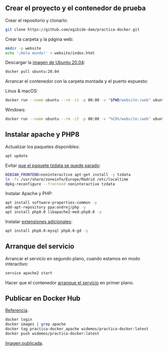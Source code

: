 ## Crear el proyecto y el contenedor de prueba

Crear el repositorio y clonarlo:

```bash
git clone https://github.com/egibide-dam/practica-docker.git
```

Crear la carpeta y la página web:

```bash
mkdir -p website
echo '¡Hola mundo!' > website/index.html
```

Descargar la [imagen de Ubuntu 20.04](https://hub.docker.com/_/ubuntu/):

```bash
docker pull ubuntu:20.04
```

Arrancar el contenedor con la carpeta montada y el puerto expuesto:

Linux & macOS:

```bash
docker run --name ubuntu --rm -it -p 80:80 -v "$PWD/website:/web" ubuntu:20.04
```

Windows:

```bash
docker run --name ubuntu --rm -it -p 80:80 -v "%CD%/website:/web" ubuntu:20.04
```

## Instalar apache y PHP8

Actualizar los paquetes disponibles:

```bash
apt update
```

Evitar [que el paquete tzdata se quede parado](https://stackoverflow.com/a/44333806/14378620):

```bash
DEBIAN_FRONTEND=noninteractive apt-get install -y tzdata
ln -fs /usr/share/zoneinfo/Europe/Madrid /etc/localtime
dpkg-reconfigure --frontend noninteractive tzdata
```

Instalar Apache y PHP:

```bash
apt install software-properties-common -y
add-apt-repository ppa:ondrej/php -y
apt install php8.0 libapache2-mod-php8.0 -y
```

Instalar [extensiones adicionales](https://www.php.net/manual/es/extensions.alphabetical.php):

```bash
apt install php8.0-mysql php8.0-gd -y
```

## Arranque del servicio

Arrancar el servicio en segundo plano, cuando estamos en modo interactivo:

```bash
service apache2 start
```

Hacer que el contenedor [arranque el servicio](https://stackoverflow.com/a/44377561/14378620) en primer plano.

## Publicar en Docker Hub

[Referencia](https://www.tutorialspoint.com/publishing-a-docker-image-on-dockerhub).

```bash
docker login
docker images | grep apache
docker tag practica-docker_apache widemos/practica-docker:latest
docker push widemos/practica-docker:latest
```

[Imagen publicada](https://hub.docker.com/r/widemos/practica-docker).
